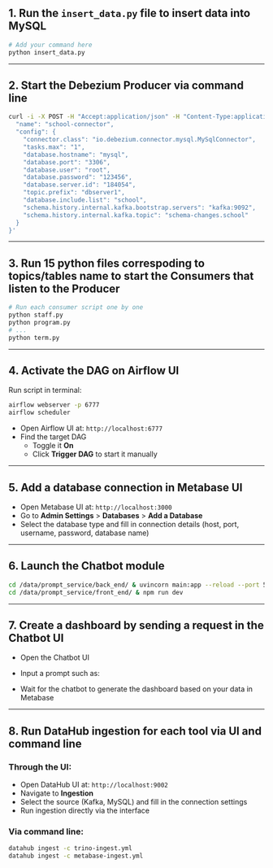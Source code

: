 ## 1. Run the `insert_data.py` file to insert data into MySQL

```bash
# Add your command here
python insert_data.py
```

---

## 2. Start the Debezium Producer via command line

```bash
curl -i -X POST -H "Accept:application/json" -H "Content-Type:application/json" localhost:8083/connectors/ -d '{
  "name": "school-connector",
  "config": {
    "connector.class": "io.debezium.connector.mysql.MySqlConnector",
    "tasks.max": "1",
    "database.hostname": "mysql",
    "database.port": "3306",
    "database.user": "root",
    "database.password": "123456",
    "database.server.id": "184054",
    "topic.prefix": "dbserver1",
    "database.include.list": "school",
    "schema.history.internal.kafka.bootstrap.servers": "kafka:9092",
    "schema.history.internal.kafka.topic": "schema-changes.school"
  }
}'
```

---

## 3. Run 15 python files correspoding to topics/tables name to start the Consumers that listen to the Producer

```bash
# Run each consumer script one by one
python staff.py
python program.py
# ...
python term.py
```

---

## 4. Activate the DAG on Airflow UI

Run script in terminal:
```bash
airflow webserver -p 6777
airflow scheduler
```
- Open Airflow UI at: `http://localhost:6777`
- Find the target DAG
  - Toggle it **On**
  - Click **Trigger DAG** to start it manually

---

## 5. Add a database connection in Metabase UI

- Open Metabase UI at: `http://localhost:3000`
- Go to **Admin Settings** > **Databases** > **Add a Database**
- Select the database type and fill in connection details (host, port, username, password, database name)

---

## 6. Launch the Chatbot module
```bash
cd /data/prompt_service/back_end/ & uvincorn main:app --reload --port 5000
cd /data/prompt_service/front_end/ & npm run dev
```

---

## 7. Create a dashboard by sending a request in the Chatbot UI

- Open the Chatbot UI
- Input a prompt such as:

- Wait for the chatbot to generate the dashboard based on your data in Metabase

---

## 8. Run DataHub ingestion for each tool via UI and command line

### Through the UI:
- Open DataHub UI at: `http://localhost:9002`
- Navigate to **Ingestion**
- Select the source (Kafka, MySQL) and fill in the connection settings
- Run ingestion directly via the interface

### Via command line:

```bash
datahub ingest -c trino-ingest.yml
datahub ingest -c metabase-ingest.yml
```